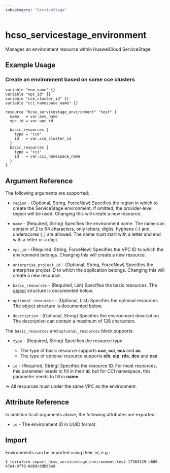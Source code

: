 ```yaml
---
subcategory: "ServiceStage"
---
```


# hcso_servicestage_environment

Manages an environment resource within HuaweiCloud ServiceStage.

## Example Usage

### Create an environment based on some cce clusters

```hcl
variable "env_name" {}
variable "vpc_id" {}
variable "cce_cluster_id" {}
variable "cci_namespace_name" {}

resource "hcso_servicestage_environment" "test" {
  name   = var.env_name
  vpc_id = var.vpc_id

  basic_resources {
    type = "cce"
    id   = var.cce_cluster_id
  }
  basic_resources {
    type = "cci"
    id   = var.cci_namespace_name
  }
}
```

## Argument Reference

The following arguments are supported:

* `region` - (Optional, String, ForceNew) Specifies the region in which to create the ServiceStage environment.
  If omitted, the provider-level region will be used. Changing this will create a new resource.

* `name` - (Required, String) Specifies the environment name.
  The name can contain of 2 to 64 characters, only letters, digits, hyphens (-) and underscores (_) are allowed.
  The name must start with a letter and end with a letter or a digit.

* `vpc_id` - (Required, String, ForceNew) Specifies the VPC ID to which the environment belongs.
  Changing this will create a new resource.

* `enterprise_project_id` - (Optional, String, ForceNew) Specifies the enterprise projcet ID to which the application
  belongs. Changing this will create a new resource.

* `basic_resources` - (Required, List) Specifies the basic resources.
  The [object](#servicestage_env_resources) structure is documented below.

* `optional_resources` - (Optional, List) Specifies the optional resources.
  The [object](#servicestage_env_resources) structure is documented below.

* `description` - (Optional, String) Specifies the environment description.
  The description can contain a maximum of 128 characters.

<a name="servicestage_env_resources"></a>
The `basic_resources` and `optional_resources` block supports:

* `type` - (Required, String) Specifies the resource type.
  + The type of basic resource supports **cce**, **cci**, **ecs** and **as**.
  + The type of optional resource supports **elb**, **eip**, **rds**, **dcs** and **cse**.

* `id` - (Required, String) Specifies the resource ID. For most resources, this parameter needs to fill in their **id**,
  but for CCI namespace, this parameter needs to fill in **name**.

-> All resources must under the same VPC as the environment.

## Attribute Reference

In addition to all arguments above, the following attributes are exported:

* `id` - The environment ID in UUID format.

## Import

Environments can be imported using their `id`, e.g.:

```
$ terraform import hcso_servicestage_environment.test 17383329-b686-47e4-8f70-0d8dcddb65e9
```
